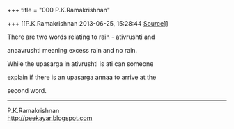 +++
title = "000 P.K.Ramakrishnan"

+++
[[P.K.Ramakrishnan	2013-06-25, 15:28:44 [Source](https://groups.google.com/g/samskrita/c/8nObc5Iya_M)]]



There are two words relating to rain - ativrushti  and

anaavrushti meaning excess rain and no rain.

While the upasarga in ativrushti is ati can someone

explain if there is an upasarga annaa to arrive at the

second word.

-----------------------------------  
P.K.Ramakrishnan  
<http://peekayar.blogspot.com>

